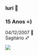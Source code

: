 ### Iuri  🏀
### 15 Anos =)
04/12/2007 👶  
 Sagitário ♐

 
![](https://giphy.com/gifs/one-piece-sanji-9aiveGIvkwfyE)
<!--
**Iuriotavio90/Iuriotavio90** is a ✨ _special_ ✨ repository because its `README.md` (this file) appears on your GitHub profile.

Here are some ideas to get you started:

- 🔭 I’m currently working on ...
- 🌱 I’m currently learning ...
- 👯 I’m looking to collaborate on ...
- 🤔 I’m looking for help with ...
- 💬 Ask me about ...
- 📫 How to reach me: ...
- 😄 Pronouns: ...
- ⚡ Fun fact: ...
-->
